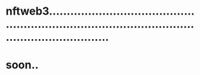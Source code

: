 # nftweb3...........................................................................................................................
# soon..
